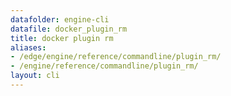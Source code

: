 ```yaml
---
datafolder: engine-cli
datafile: docker_plugin_rm
title: docker plugin rm
aliases:
- /edge/engine/reference/commandline/plugin_rm/
- /engine/reference/commandline/plugin_rm/
layout: cli
---
```


<!--
This page is automatically generated from Docker's source code. If you want to
suggest a change to the text that appears here, open a ticket or pull request
in the source repository on GitHub:

https://github.com/docker/cli
-->
